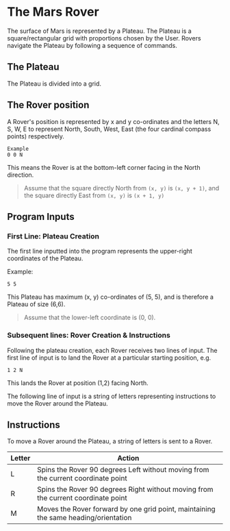 # The Mars Rover

The surface of Mars is represented by a Plateau.
The Plateau is a square/rectangular grid with proportions chosen by the User.
Rovers navigate the Plateau by following a sequence of commands. 

## The Plateau

The Plateau is divided into a grid.

## The Rover position

A Rover's position is represented by x and y co-ordinates and the letters N, S, W, E to represent North, South, West, East (the four cardinal compass points) respectively.

```
Example
0 0 N
```

This means the Rover is at the bottom-left corner facing in the North direction.

> Assume that the square directly North from `(x, y)` is `(x, y + 1)`, and the square directly East from `(x, y)` is `(x + 1, y)`

## Program Inputs

### First Line: Plateau Creation

The first line inputted into the program represents the upper-right coordinates of the Plateau.

Example:

```
5 5
```

This Plateau has maximum (x, y) co-ordinates of (5, 5), and is therefore a Plateau of size (6,6).

> Assume that the lower-left coordinate is (0, 0).

### Subsequent lines: Rover Creation & Instructions

Following the plateau creation, each Rover receives two lines of input. The first line of input is to land the Rover at a particular starting position, e.g.

```
1 2 N
```

This lands the Rover at position (1,2) facing North.

The following line of input is a string of letters representing instructions to move the Rover around the Plateau.

## Instructions

To move a Rover around the Plateau, a string of letters is sent to a Rover.

| Letter | Action                                                                              |
| ------ | ----------------------------------------------------------------------------------- |
| L      | Spins the Rover 90 degrees Left without moving from the current coordinate point    |
| R      | Spins the Rover 90 degrees Right without moving from the current coordinate point   |
| M      | Moves the Rover forward by one grid point, maintaining the same heading/orientation |

